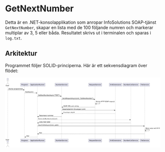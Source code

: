 # GetNextNumber

Detta är en .NET-konsolapplikation som anropar InfoSolutions SOAP-tjänst `GetNextNumber`, skapar en lista med de 100 följande numren och markerar multiplar av 3, 5 eller båda. Resultatet skrivs ut i terminalen och sparas i `log.txt`.

## Arkitektur
Programmet följer SOLID-principerna. Här är ett sekvensdiagram över flödet:

![Sekvensdiagram](GetNextNumber/Images/GetNextNumber.png)
